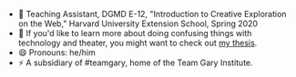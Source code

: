 
<!--
**team-epk/team-epk** is a ✨ _special_ ✨ repository because its `README.md` (this file) appears on your GitHub profile.

Here are some ideas to get you started:

- 🔭 I’m currently working on ...
- 🌱 I’m currently learning ...
- 👯 I’m looking to collaborate on ...
- 🤔 I’m looking for help with ...
- 💬 Ask me about ...
- 📫 How to reach me: ...
- 😄 Pronouns: ...
- ⚡ Fun fact: ...-->

- 🔭 Teaching Assistant, DGMD E-12, "Introduction to Creative Exploration on the Web," Harvard University Extension School, Spring 2020
- 💬 If you'd like to learn more about doing confusing things with technology and theater, you might want to check out [my thesis](https://dash.harvard.edu/handle/1/42004081).
- 😄 Pronouns: he/him
- ⚡ A subsidiary of #teamgary, home of the Team Gary Institute.
